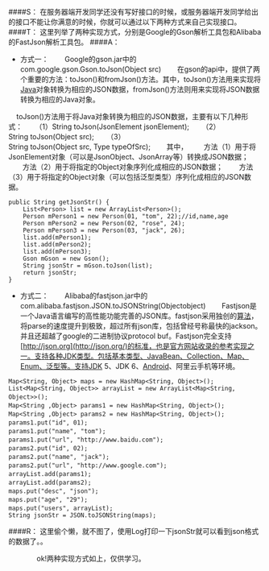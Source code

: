####S：
在服务器端开发同学还没有写好接口的时候，或服务器端开发同学给出的接口不能让你满意的时候，你就可以通过以下两种方式来自己实现接口。
####T：
这里列举了两种实现方式，分别是Google的Gson解析工具包和Alibaba的FastJson解析工具包。
####A：
- 方式一：
　　Google的gson.jar中的com.google.gson.Gson.toJson(Object src)
　　在gson的api中，提供了两个重要的方法：toJson()和fromJson()方法。其中，toJson()方法用来实现将[Java](http://lib.csdn.net/base/java)对象转换为相应的JSON数据，fromJson()方法则用来实现将JSON数据转换为相应的Java对象。

    toJson()方法用于将Java对象转换为相应的JSON数据，主要有以下几种形式：
　　（1）String toJson(JsonElement jsonElement);
　　（2）String toJson(Object src);
　　（3）String toJson(Object src, Type typeOfSrc);
　　其中，
　　方法（1）用于将JsonElement对象（可以是JsonObject、JsonArray等）转换成JSON数据；
　　方法（2）用于将指定的Object对象序列化成相应的JSON数据；
　　方法（3）用于将指定的Object对象（可以包括泛型类型）序列化成相应的JSON数据。

```
public String getJsonStr() { 
    List<Person> list = new ArrayList<Person>(); 
    Person mPerson1 = new Person(01, "tom", 22);//id,name,age 
    Person mPerson2 = new Person(02, "rose", 24); 
    Person mPerson3 = new Person(03, "jack", 26); 
    list.add(mPerson1); 
    list.add(mPerson2); 
    list.add(mPerson3); 
    Gson mGson = new Gson(); 
    String jsonStr = mGson.toJson(list); 
    return jsonStr;
}
```

- 方式二：
　　Alibaba的fastjson.jar中的com.alibaba.fastjson.JSON.toJSONString(Objectobject)
　　Fastjson是一个Java语言编写的高性能功能完善的JSON库。fastjson采用独创的[算法](http://lib.csdn.net/base/datastructure)，将parse的速度提升到极致，超过所有json库，包括曾经号称最快的jackson。并且还超越了google的二进制协议protocol buf。Fastjson完全支持[http://json.org](http://json.org/)的标准，也是官方网站收录的参考实现之一。支持各种JDK类型。包括基本类型、JavaBean、Collection、Map、Enum、泛型等。支持JDK 5、JDK 6、[Android](http://lib.csdn.net/base/android)、阿里云手机等环境。
```
Map<String, Object> maps = new HashMap<String, Object>();
List<Map<String, Object>> arrayList = new ArrayList<Map<String, Object>>();　　
Map<String ,Object> params1 = new HashMap<String, Object>();　
Map<String ,Object> params2 = new HashMap<String, Object>();　
params1.put("id", 01);　　
params1.put("name", "tom");　　
params1.put("url", "http://www.baidu.com");　　
params2.put("id", 02);　　
params2.put("name", "jack");　　
params2.put("url", "http://www.google.com");　　
arrayList.add(params1);　　
arrayList.add(params2);　　
maps.put("desc", "json");　　
maps.put("age", "29");　　
maps.put("users", arrayList);　　
String jsonStr = JSON.toJSONString(maps);
```
####R：
这里偷个懒，就不图了，使用Log打印一下jsonStr就可以看到json格式的数据了。。

　　　　ok!两种实现方式如上，仅供学习。
